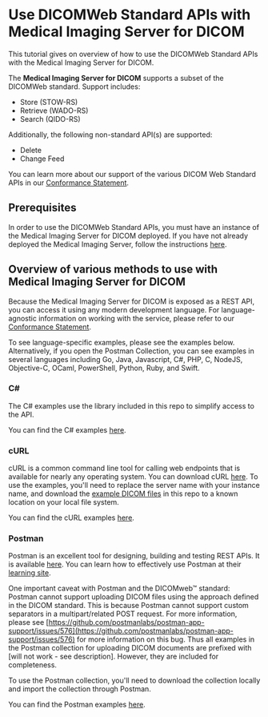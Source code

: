 # Use DICOMWeb Standard APIs with Medical Imaging Server for DICOM

This tutorial gives on overview of how to use the DICOMWeb Standard APIs with the Medical Imaging Server for DICOM.

The **Medical Imaging Server for DICOM** supports a subset of the DICOMWeb standard. Support includes:

- Store (STOW-RS)
- Retrieve (WADO-RS)
- Search (QIDO-RS)

Additionally, the following non-standard API(s) are supported:

- Delete
- Change Feed

You can learn more about our support of the various DICOM Web Standard APIs in our [Conformance Statement](../resources/conformance-statement.md).

## Prerequisites

In order to use the DICOMWeb Standard APIs, you must have an instance of the Medical Imaging Server for DICOM deployed. If you have not already deployed the Medical Imaging Server, follow the instructions [here](../quickstarts/deploy-via-azure.md).

## Overview of various methods to use with Medical Imaging Server for DICOM

Because the Medical Imaging Server for DICOM is exposed as a REST API, you can access it using any modern development language. For language-agnostic information on working with the service, please refer to our [Conformance Statement](../resources/conformance-statement.md). 

To see language-specific examples, please see the examples below. Alternatively, if you open the Postman Collection, you can see examples in several languages including Go, Java, Javascript, C#, PHP, C, NodeJS, Objective-C, OCaml, PowerShell, Python, Ruby, and Swift.

### C#

The C# examples use the library included in this repo to simplify access to the API. 

You can find the C# examples [here](tutorials/use-dicom-web-standard-apis-with-c%23.md).

### cURL

cURL is a common command line tool for calling web endpoints that is available for nearly any operating system. You can download cURL [here](https://curl.haxx.se/download.html).  To use the examples, you'll need to replace the server name with your instance name, and download the [example DICOM files](../dcms) in this repo to a known location on your local file system.

You can find the cURL examples [here](tutorials/use-dicom-web-standard-apis-with-curl.md).

### Postman

Postman is an excellent tool for designing, building and testing REST APIs. It is available [here](https://www.postman.com/downloads/). You can learn how to effectively use Postman at their [learning site](https://learning.postman.com/).

One important caveat with Postman and the DICOMweb&trade; standard: Postman cannot support uploading DICOM files using the approach defined in the DICOM standard. This is because Postman cannot support custom separators in a multipart/related POST request. For more information, please see [https://github.com/postmanlabs/postman-app-support/issues/576](https://github.com/postmanlabs/postman-app-support/issues/576) for more information on this bug. Thus all examples in the Postman collection for uploading DICOM documents are prefixed with [will not work - see description]. However, they are included for completeness.

To use the Postman collection, you'll need to download the collection locally and import the collection through Postman. 

You can find the Postman examples [here](tutorials/use-dicom-web-standard-apis-with-postman.md).
